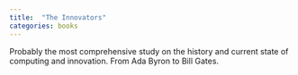 ```yaml
---
title:  "The Innovators"
categories: books
---
```


Probably the most comprehensive study on the history and current state of
computing and innovation. From Ada Byron to Bill Gates.
